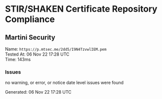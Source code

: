 # STIR/SHAKEN Certificate Repository Compliance

## Martini Security

Name: `https://p.mtsec.me/2dd5/I9N4TzvwlIEM.pem`\
Tested At: 06 Nov 22 17:28 UTC\
Time: 143ms

### Issues

no warning, or error, or notice date level issues were found

Generated: 06 Nov 22 17:28 UTC